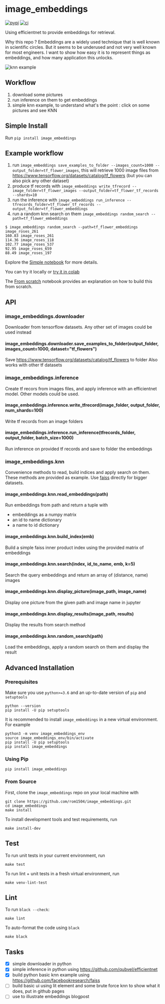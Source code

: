 # image_embeddings
[![pypi](https://img.shields.io/pypi/v/image_embeddings.svg)](https://pypi.python.org/pypi/image_embeddings)
[![ci](https://github.com/rom1504/image_embeddings/workflows/Continuous%20integration/badge.svg)](https://github.com/rom1504/image_embeddings/actions?query=workflow%3A%22Continuous+integration%22)


Using efficientnet to provide embeddings for retrieval.

Why this repo ? Embeddings are a widely used technique that is well known in scientific circles. But it seems to be underused and not very well known for most engineers. I want to show how easy it is to represent things as embeddings, and how many application this unlocks.

![knn example](knn_example.png)

## Workflow
1. download some pictures
2. run inference on them to get embeddings
3. simple knn example, to understand what's the point : click on some pictures and see KNN

## Simple Install

Run `pip install image_embeddings`

## Example workflow

1. run `image_embeddings save_examples_to_folder --images_count=1000 --output_folder=tf_flower_images`, this will retrieve 1000 image files from https://www.tensorflow.org/datasets/catalog/tf_flowers (but you can also pick any other dataset)
2. produce tf records with `image_embeddings write_tfrecord --image_folder=tf_flower_images --output_folder=tf_flower_tf_records --shards=10`
3. run the inference with `image_embeddings run_inference --tfrecords_folder=tf_flower_tf_records --output_folder=tf_flower_embeddings`
4. run a random knn search on them `image_embeddings random_search --path=tf_flower_embeddings`

```
$ image_embeddings random_search --path=tf_flower_embeddings
image_roses_261
160.83 image_roses_261
114.36 image_roses_118
102.77 image_roses_537
92.95 image_roses_659
88.49 image_roses_197
```

Explore the [Simple notebook](notebooks/using_the_lib.ipynb) for more details.

You can try it locally or [try it in colab](https://colab.research.google.com/github/rom1504/image_embeddings/blob/master/notebooks/using_the_lib.ipynb)

The [From scratch](notebooks/from_scratch.ipynb) notebook provides an explanation on how to build this from scratch.

## API

### image_embeddings.downloader

Downloader from tensorflow datasets. Any other set of images could be used instead

#### image_embeddings.downloader.save_examples_to_folder(output_folder, images_count=1000, dataset="tf_flowers")

Save https://www.tensorflow.org/datasets/catalog/tf_flowers to folder
Also works with other tf datasets

### image_embeddings.inference

Create tf recors from images files, and apply inference with an efficientnet model. Other models could be used.

#### image_embeddings.inference.write_tfrecord(image_folder, output_folder, num_shards=100)

Write tf records from an image folders

#### image_embeddings.inference.run_inference(tfrecords_folder, output_folder, batch_size=1000)

Run inference on provided tf records and save to folder the embeddings

### image_embeddings.knn

Convenience methods to read, build indices and apply search on them. These methods are provided as example.
Use [faiss](https://github.com/facebookresearch/faiss) directly for bigger datasets.

#### image_embeddings.knn.read_embeddings(path)

Run embeddings from path and return a tuple with 
* embeddings as a numpy matrix
* an id to name dictionary
* a name to id dictionary

#### image_embeddings.knn.build_index(emb)

Build a simple faiss inner product index using the provided matrix of embeddings

#### image_embeddings.knn.search(index, id_to_name, emb, k=5)

Search the query embeddings and return an array of (distance, name) images

#### image_embeddings.knn.display_picture(image_path, image_name)

Display one picture from the given path and image name in jupyter

#### image_embeddings.knn.display_results(image_path, results)

Display the results from search method

#### image_embeddings.knn.random_search(path)

Load the embeddings, apply a random search on them and display the result

## Advanced Installation

### Prerequisites

Make sure you use `python>=3.6` and an up-to-date version of `pip` and
`setuptools`

    python --version
    pip install -U pip setuptools

It is recommended to install `image_embeddings` in a new virtual environment. For
example

    python3 -m venv image_embeddings_env
    source image_embeddings_env/bin/activate
    pip install -U pip setuptools
    pip install image_embeddings

### Using Pip

    pip install image_embeddings

### From Source

First, clone the `image_embeddings` repo on your local machine with

    git clone https://github.com/rom1504/image_embeddings.git
    cd image_embeddings
    make install

To install development tools and test requirements, run

    make install-dev

## Test

To run unit tests in your current environment, run

    make test

To run lint + unit tests in a fresh virtual environment,
run

    make venv-lint-test

## Lint

To run `black --check`:

    make lint

To auto-format the code using `black`

    make black

## Tasks

* [x] simple downloader in python
* [x] simple inference in python using https://github.com/qubvel/efficientnet
* [x] build python basic knn example using https://github.com/facebookresearch/faiss
* [ ] build basic ui using lit element and some brute force knn to show what it does, put in github pages
* [ ] use to illustrate embeddings blogpost
